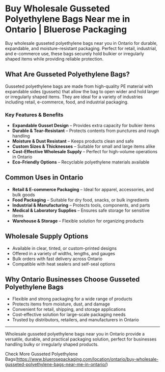 # Buy Wholesale Gusseted Polyethylene Bags Near me in Ontario | Bluerose Packaging 

Buy wholesale gusseted polyethylene bags near you in Ontario for durable, expandable, and moisture-resistant packaging. Perfect for retail, industrial, and e-commerce use, these bags securely hold bulkier or irregularly shaped items while providing reliable protection.

## What Are Gusseted Polyethylene Bags?  

Gusseted polyethylene bags are made from high-quality PE material with expandable sides (gussets) that allow the bag to open wider and hold larger or irregularly shaped items. They are ideal for a variety of industries including retail, e-commerce, food, and industrial packaging.  

### Key Features & Benefits  

- **Expandable Gusset Design** – Provides extra capacity for bulkier items  
- **Durable & Tear-Resistant** – Protects contents from punctures and rough handling  
- **Moisture & Dust Resistant** – Keeps products clean and safe  
- **Custom Sizes & Thicknesses** – Suitable for small and large items alike  
- **Cost-Effective Wholesale Supply** – Perfect for high-volume operations in Ontario  
- **Eco-Friendly Options** – Recyclable polyethylene materials available  

## Common Uses in Ontario  

- **Retail & E-commerce Packaging** – Ideal for apparel, accessories, and bulk goods  
- **Food Packaging** – Suitable for dry food, snacks, or bulk ingredients  
- **Industrial & Manufacturing** – Protects tools, components, and parts  
- **Medical & Laboratory Supplies** – Ensures safe storage for sensitive items  
- **Warehouse & Storage** – Flexible solution for organizing products  

## Wholesale Supply Options  

- Available in clear, tinted, or custom-printed designs  
- Offered in a variety of widths, lengths, and gauges  
- Bulk orders with fast delivery across Ontario  
- Compatible with heat sealers and self-seal options  

## Why Ontario Businesses Choose Gusseted Polyethylene Bags  

- Flexible and strong packaging for a wide range of products  
- Protects items from moisture, dust, and damage  
- Convenient for retail, shipping, and storage applications  
- Cost-effective solution for large-scale packaging needs  
- Trusted by distributors, retailers, and manufacturers in Ontario  

---  
Wholesale gusseted polyethylene bags near you in Ontario provide a versatile, durable, and practical packaging solution, perfect for businesses handling bulky or irregularly shaped products.  

Check More Gusseted Polyethylene Bags(https://www.bluerosepackaging.com/location/ontario/buy-wholesale-gusseted-polyethylene-bags-near-me-in-ontario/)

